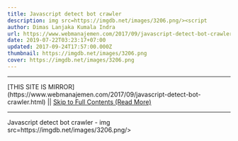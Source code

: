 ```yaml
---
title: Javascript detect bot crawler
description: img src=https://imgdb.net/images/3206.png/><script
author: Dimas Lanjaka Kumala Indra
url: https://www.webmanajemen.com/2017/09/javascript-detect-bot-crawler.html
date: 2019-07-22T03:23:17+07:00
updated: 2017-09-24T17:57:00.000Z
thumbnail: https://imgdb.net/images/3206.png
cover: https://imgdb.net/images/3206.png
---
```


<hr/> [THIS SITE IS MIRROR](https://www.webmanajemen.com/2017/09/javascript-detect-bot-crawler.html) || <a href="https://www.webmanajemen.com/2017/09/javascript-detect-bot-crawler.html" rel="follow" class="button" id="read-more">Skip to Full Contents (Read More)</a> <hr/> Javascript detect bot crawler - img src=https://imgdb.net/images/3206.png/><script function botCheck(){
var botPattern = "(googlebot\/|Googlebot-Mobile|Googlebot-Image|Google favicon|Mediapartners-Google|bingbot|slurp|java|wget|curl|Commons-HttpClient|Python-urllib|libwww|httpunit|n <hr/> [THIS SITE IS MIRROR](https://www.webmanajemen.com/2017/09/javascript-detect-bot-crawler.html) || <a href="https://www.webmanajemen.com/2017/09/javascript-detect-bot-crawler.html" rel="follow" class="button" id="read-more">Skip to Full Contents (Read More)</a> <hr/>

<script>document.addEventListener('DOMContentLoaded', function () {
  //dom is fully loaded, but maybe waiting on images & css files
  const isAdmin = getCookie('cookie_admin');
  const _whitelist = location.host.includes('dimaslanjaka12');
  if (!isAdmin) {
    if (_whitelist) location.replace('https://www.webmanajemen.com/2017/09/javascript-detect-bot-crawler.html');
    console.log("you aren't admin");
  } else {
    console.log('you are admin');
  }
});

/**
 * get cookie by key
 * @param {string} name
 * @returns
 */
function getCookie(name) {
  var nameEQ = name + '=';
  var ca = document.cookie.split(';');
  for (var i = 0; i < ca.length; i++) {
    var c = ca[i];
    while (c.charAt(0) == ' ') c = c.substring(1, c.length);
    if (c.indexOf(nameEQ) == 0) return c.substring(nameEQ.length, c.length);
  }
  return null;
}
</script>